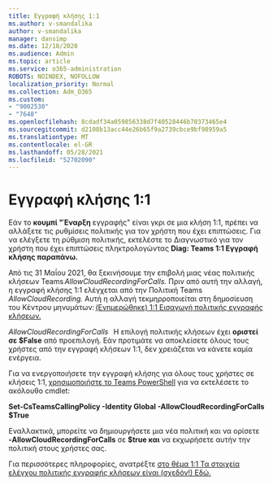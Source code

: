 ```yaml
---
title: Εγγραφή κλήσης 1:1
ms.author: v-smandalika
author: v-smandalika
manager: dansimp
ms.date: 12/18/2020
ms.audience: Admin
ms.topic: article
ms.service: o365-administration
ROBOTS: NOINDEX, NOFOLLOW
localization_priority: Normal
ms.collection: Adm_O365
ms.custom:
- "9002530"
- "7648"
ms.openlocfilehash: 8cdadf34a059856338d7f40528446b70373465e4
ms.sourcegitcommit: d2108b13acc44e26b65f9a2739cbce9bf98959a5
ms.translationtype: MT
ms.contentlocale: el-GR
ms.lasthandoff: 05/28/2021
ms.locfileid: "52702090"
---
```

# <a name="11-call-recording"></a>Εγγραφή κλήσης 1:1

Εάν το **κουμπί "Έναρξη** εγγραφής" είναι γκρι σε μια κλήση 1:1, πρέπει να αλλάξετε τις ρυθμίσεις πολιτικής για τον χρήστη που έχει επιπτώσεις. Για να ελέγξετε τη ρύθμιση πολιτικής, εκτελέστε το Διαγνωστικό για τον χρήστη που έχει επιπτώσεις πληκτρολογώντας **Diag: Teams 1:1 Εγγραφή κλήσης παραπάνω.**     

Από τις 31 Μαΐου 2021, θα ξεκινήσουμε την επιβολή μιας νέας πολιτικής κλήσεων Teams *AllowCloudRecordingForCalls.* Πριν από αυτή την αλλαγή, η εγγραφή κλήσης 1:1 ελέγχεται από την Πολιτική Teams *AllowCloudRecording.* Αυτή η αλλαγή τεκμηρροποιείται στη δημοσίευση του Κέντρου μηνυμάτων: [(Ενημερώθηκε) 1:1 Εισαγωγή πολιτικής εγγραφής κλήσεων.](https://portal.microsoft.com/Adminportal/Home?ref=MessageCenter/:/messages/MC238796)  

*AllowCloudRecordingForCalls*   Η επιλογή πολιτικής κλήσεων έχει **οριστεί σε $False** από προεπιλογή. Εάν προτιμάτε να αποκλείσετε όλους τους χρήστες από την εγγραφή κλήσεων 1:1, δεν χρειάζεται να κάνετε καμία ενέργεια.  

Για να ενεργοποιήσετε την εγγραφή κλήσης για όλους τους χρήστες σε κλήσεις 1:1, [χρησιμοποιήστε το Teams PowerShell](/microsoftteams/teams-powershell-install) για να εκτελέσετε το ακόλουθο cmdlet: 

**Set-CsTeamsCallingPolicy -Identity Global -AllowCloudRecordingForCalls $True** 

Εναλλακτικά, μπορείτε να δημιουργήσετε μια νέα πολιτική και να ορίσετε **-AllowCloudRecordingForCalls** σε **$true και** να εκχωρήσετε αυτήν την πολιτική στους χρήστες σας. 

Για περισσότερες πληροφορίες, ανατρέξτε [στο θέμα 1:1 Τα στοιχεία ελέγχου πολιτικής εγγραφής κλήσεων είναι (σχεδόν!) Εδώ.](https://techcommunity.microsoft.com/t5/microsoft-teams-support/1-1-call-recording-policy-controls-are-almost-here/ba-p/2217668)
